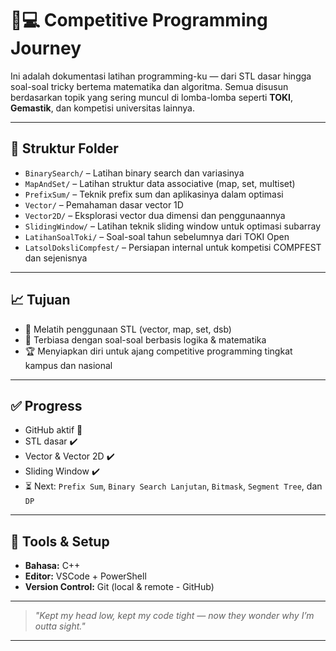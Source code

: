 # 🧠💻 Competitive Programming Journey

Ini adalah dokumentasi latihan programming-ku — dari STL dasar hingga soal-soal tricky bertema matematika dan algoritma. Semua disusun berdasarkan topik yang sering muncul di lomba-lomba seperti **TOKI**, **Gemastik**, dan kompetisi universitas lainnya.

---

## 📁 Struktur Folder

- `BinarySearch/` – Latihan binary search dan variasinya
- `MapAndSet/` – Latihan struktur data associative (map, set, multiset)
- `PrefixSum/` – Teknik prefix sum dan aplikasinya dalam optimasi
- `Vector/` – Pemahaman dasar vector 1D
- `Vector2D/` – Eksplorasi vector dua dimensi dan penggunaannya
- `SlidingWindow/` – Latihan teknik sliding window untuk optimasi subarray
- `LatihanSoalToki/` – Soal-soal tahun sebelumnya dari TOKI Open
- `LatsolDoksliCompfest/` – Persiapan internal untuk kompetisi COMPFEST dan sejenisnya

---

## 📈 Tujuan

- 🔧 Melatih penggunaan STL (vector, map, set, dsb)
- 🧮 Terbiasa dengan soal-soal berbasis logika & matematika
- 🏆 Menyiapkan diri untuk ajang competitive programming tingkat kampus dan nasional

---

## ✅ Progress

- GitHub aktif 🎉  
- STL dasar ✔️  
- Vector & Vector 2D ✔️  
- Sliding Window ✔️  
- ⏳ Next: `Prefix Sum`, `Binary Search Lanjutan`, `Bitmask`, `Segment Tree`, dan `DP`

---

## 🔧 Tools & Setup

- **Bahasa:** C++  
- **Editor:** VSCode + PowerShell  
- **Version Control:** Git (local & remote - GitHub)

---

> _"Kept my head low, kept my code tight — now they wonder why I’m outta sight."_ 

---
